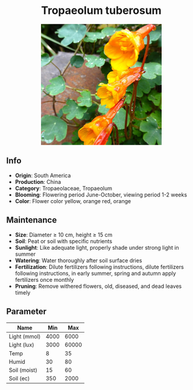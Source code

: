 <h1 align='center'>Tropaeolum tuberosum</h1>
<p align="center">
    <img 
        align='center'
        width='320'
        src="../images/tropaeolum tuberosum.png" 
        alt='Tropaeolum tuberosum' />
</p>

## Info

 - **Origin**: South America
 - **Production**: China
 - **Category**: Tropaeolaceae, Tropaeolum
 - **Blooming**: Flowering period June-October, viewing period 1-2 weeks
 - **Color**: Flower color yellow, orange red, orange

## Maintenance

 - **Size**: Diameter ≥ 10 cm, height ≥ 15 cm
 - **Soil**: Peat or soil with specific nutrients
 - **Sunlight**: Like adequate light, properly shade under strong light in summer
 - **Watering**: Water thoroughly after soil surface dries
 - **Fertilization**: Dilute fertilizers following instructions, dilute fertilizers following instructions,  in early summer, spring and autumn apply fertilizers once monthly
 - **Pruning**: Remove withered flowers, old, diseased, and dead leaves timely

## Parameter

| Name         | Min  | Max   |
|--------------|------|-------|
| Light (mmol) | 4000 | 6000  |
| Light (lux)  | 3000 | 60000 |
| Temp         | 8    | 35    |
| Humid        | 30   | 80    |
| Soil (moist) | 15   | 60    |
| Soil (ec)    | 350  | 2000  |